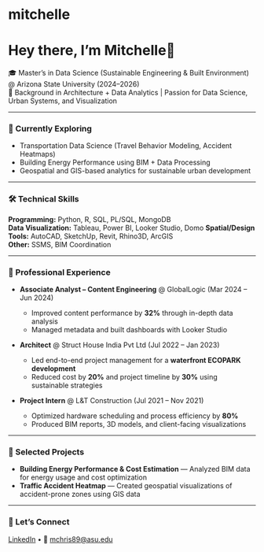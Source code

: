 # mitchelle


# Hey there, I’m Mitchelle👋  

🎓 Master’s in Data Science (Sustainable Engineering & Built Environment) @ Arizona State University (2024–2026)  
📍 Background in Architecture + Data Analytics | Passion for Data Science, Urban Systems, and Visualization  

---

### 🔭 Currently Exploring
- Transportation Data Science (Travel Behavior Modeling, Accident Heatmaps)  
- Building Energy Performance using BIM + Data Processing  
- Geospatial and GIS-based analytics for sustainable urban development  

---

### 🛠️ Technical Skills
**Programming:** Python, R, SQL, PL/SQL, MongoDB  
**Data Visualization:** Tableau, Power BI, Looker Studio, Domo 
**Spatial/Design Tools:** AutoCAD, SketchUp, Revit, Rhino3D, ArcGIS  
**Other:** SSMS, BIM Coordination  

---

### 💼 Professional Experience
- **Associate Analyst – Content Engineering** @ GlobalLogic (Mar 2024 – Jun 2024)  
  - Improved content performance by **32%** through in-depth data analysis  
  - Managed metadata and built dashboards with Looker Studio  

- **Architect** @ Struct House India Pvt Ltd (Jul 2022 – Jan 2023)  
  - Led end-to-end project management for a **waterfront ECOPARK development**  
  - Reduced cost by **20%** and project timeline by **30%** using sustainable strategies  

- **Project Intern** @ L&T Construction (Jul 2021 – Nov 2021)  
  - Optimized hardware scheduling and process efficiency by **80%**  
  - Produced BIM reports, 3D models, and client-facing visualizations  

---

### 📌 Selected Projects
- **Building Energy Performance & Cost Estimation** — Analyzed BIM data for energy usage and cost optimization  
- **Traffic Accident Heatmap** — Created geospatial visualizations of accident-prone zones using GIS data  

---

### 🔗 Let’s Connect
[LinkedIn](https://www.linkedin.com/in/mitchelle22/) • 📧 mchris89@asu.edu  
